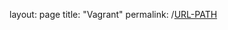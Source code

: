 layout: page
title: "Vagrant"
permalink: /[URL-PATH](https://courier-bot-coder.github.io/can.github.io/vagrant)
